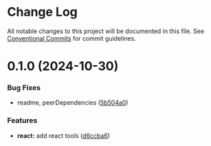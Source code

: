 # Change Log

All notable changes to this project will be documented in this file.
See [Conventional Commits](https://conventionalcommits.org) for commit guidelines.

# 0.1.0 (2024-10-30)

### Bug Fixes

- readme, peerDependencies ([5b504a0](https://github.com/rambler-digital-solutions/rambler-common/commit/5b504a0a20101874947584d8db12bb0587e8a903))

### Features

- **react:** add react tools ([d6ccba6](https://github.com/rambler-digital-solutions/rambler-common/commit/d6ccba62c472ff1ec90773c0317d5f47dd5d9de1))
